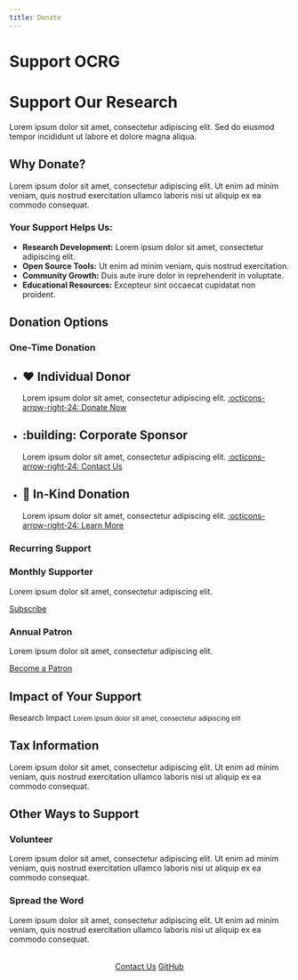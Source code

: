 ```yaml
---
title: Donate
---
```


# Support OCRG

<div class="hero">
  <h1>Support Our Research</h1>
  <p>Lorem ipsum dolor sit amet, consectetur adipiscing elit. Sed do eiusmod tempor incididunt ut labore et dolore magna aliqua.</p>
</div>

## Why Donate?

Lorem ipsum dolor sit amet, consectetur adipiscing elit. Ut enim ad minim veniam, quis nostrud exercitation ullamco laboris nisi ut aliquip ex ea commodo consequat.

### Your Support Helps Us:

- **Research Development:** Lorem ipsum dolor sit amet, consectetur adipiscing elit.
- **Open Source Tools:** Ut enim ad minim veniam, quis nostrud exercitation.
- **Community Growth:** Duis aute irure dolor in reprehenderit in voluptate.
- **Educational Resources:** Excepteur sint occaecat cupidatat non proident.

## Donation Options

### One-Time Donation

<div class="grid cards" markdown>

- :heart: __Individual Donor__
    ---
    Lorem ipsum dolor sit amet, consectetur adipiscing elit.
    [:octicons-arrow-right-24: Donate Now](#)

- :building: __Corporate Sponsor__
    ---
    Lorem ipsum dolor sit amet, consectetur adipiscing elit.
    [:octicons-arrow-right-24: Contact Us](contact.html)

- :gift: __In-Kind Donation__
    ---
    Lorem ipsum dolor sit amet, consectetur adipiscing elit.
    [:octicons-arrow-right-24: Learn More](#)

</div>

### Recurring Support

<div class="feature-grid">
  <div class="feature-card">
    <h3>Monthly Supporter</h3>
    <p>Lorem ipsum dolor sit amet, consectetur adipiscing elit.</p>
    <a href="#" class="btn btn-outline">Subscribe</a>
  </div>
  
  <div class="feature-card">
    <h3>Annual Patron</h3>
    <p>Lorem ipsum dolor sit amet, consectetur adipiscing elit.</p>
    <a href="#" class="btn btn-outline">Become a Patron</a>
  </div>
</div>

## Impact of Your Support

<div class="placeholder-image purple">
  <span>Research Impact</span>
  <small>Lorem ipsum dolor sit amet, consectetur adipiscing elit</small>
</div>

## Tax Information

Lorem ipsum dolor sit amet, consectetur adipiscing elit. Ut enim ad minim veniam, quis nostrud exercitation ullamco laboris nisi ut aliquip ex ea commodo consequat.

## Other Ways to Support

### Volunteer

Lorem ipsum dolor sit amet, consectetur adipiscing elit. Ut enim ad minim veniam, quis nostrud exercitation ullamco laboris nisi ut aliquip ex ea commodo consequat.

### Spread the Word

Lorem ipsum dolor sit amet, consectetur adipiscing elit. Ut enim ad minim veniam, quis nostrud exercitation ullamco laboris nisi ut aliquip ex ea commodo consequat.

<div style="text-align: center; margin: 2rem 0;">
  <a href="contact.html" class="md-button md-button--primary">Contact Us</a>
  <a href="https://github.com/OCRG" class="md-button">GitHub</a>
</div> 